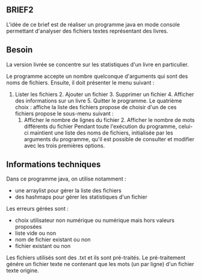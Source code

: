 BRIEF2
------

L'idée de ce brief est de réaliser un programme java en mode console permettant d'analyser des fichiers textes représentant des livres.

Besoin
------
La version livrée se concentre sur les statistiques d'un livre en particulier.

Le programme accepte un nombre quelconque d'arguments qui sont des noms de fichiers. 
Ensuite, il doit présenter le menu suivant :
1. Lister les fichiers 2. Ajouter un fichier 3. Supprimer un fichier 4. Afficher des informations sur un livre 5. Quitter le programme.
Le quatrième choix :
    affiche la liste des fichiers
    propose de choisir d'un de ces fichiers
    propose le sous-menu suivant :
    1. Afficher le nombre de lignes du fichier 2. Afficher le nombre de mots différents du fichier
Pendant toute l'exécution du programme, celui-ci maintient une liste des noms de fichiers, initialisée par les arguments du programme, qu'il est possible de consulter et modifier avec les trois premières options.

Informations techniques
-----------------------
Dans ce programme java, on utilise notamment :
* une arraylist pour gérer la liste des fichiers
* des hashmaps pour gérer les statistiques d'un fichier

Les erreurs gérées sont :
* choix utilisateur non numérique ou numérique mais hors valeurs proposées
* liste vide ou non
* nom de fichier existant ou non
* fichier existant ou non

Les fichiers utilisés sont des .txt et ils sont pré-traités.
Le pré-traitement génére un fichier texte ne contenant que les mots (un par ligne) d'un fichier texte origine.
